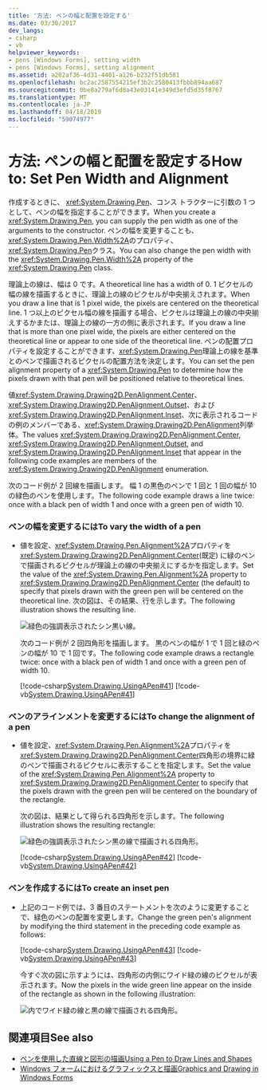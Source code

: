 ```yaml
---
title: '方法: ペンの幅と配置を設定する'
ms.date: 03/30/2017
dev_langs:
- csharp
- vb
helpviewer_keywords:
- pens [Windows Forms], setting width
- pens [Windows Forms], setting alignment
ms.assetid: a202af36-4d31-4401-a126-b232f51db581
ms.openlocfilehash: bc2ac2587554215ef3b2c2580413fbbb894aa687
ms.sourcegitcommit: 0be8a279af6d8a43e03141e349d3efd5d35f8767
ms.translationtype: MT
ms.contentlocale: ja-JP
ms.lasthandoff: 04/18/2019
ms.locfileid: "59074977"
---
```

# <a name="how-to-set-pen-width-and-alignment"></a><span data-ttu-id="513ac-102">方法: ペンの幅と配置を設定する</span><span class="sxs-lookup"><span data-stu-id="513ac-102">How to: Set Pen Width and Alignment</span></span>
<span data-ttu-id="513ac-103">作成するときに、 <xref:System.Drawing.Pen>、コンス トラクターに引数の 1 つとして、ペンの幅を指定することができます。</span><span class="sxs-lookup"><span data-stu-id="513ac-103">When you create a <xref:System.Drawing.Pen>, you can supply the pen width as one of the arguments to the constructor.</span></span> <span data-ttu-id="513ac-104">ペンの幅を変更することも、<xref:System.Drawing.Pen.Width%2A>のプロパティ、<xref:System.Drawing.Pen>クラス。</span><span class="sxs-lookup"><span data-stu-id="513ac-104">You can also change the pen width with the <xref:System.Drawing.Pen.Width%2A> property of the <xref:System.Drawing.Pen> class.</span></span>  
  
 <span data-ttu-id="513ac-105">理論上の線は、幅は 0 です。</span><span class="sxs-lookup"><span data-stu-id="513ac-105">A theoretical line has a width of 0.</span></span> <span data-ttu-id="513ac-106">1 ピクセルの幅の線を描画するときに、理論上の線のピクセルが中央揃えされます。</span><span class="sxs-lookup"><span data-stu-id="513ac-106">When you draw a line that is 1 pixel wide, the pixels are centered on the theoretical line.</span></span> <span data-ttu-id="513ac-107">1 つ以上のピクセル幅の線を描画する場合、ピクセルは理論上の線の中央揃えするかまたは、理論上の線の一方の側に表示されます。</span><span class="sxs-lookup"><span data-stu-id="513ac-107">If you draw a line that is more than one pixel wide, the pixels are either centered on the theoretical line or appear to one side of the theoretical line.</span></span> <span data-ttu-id="513ac-108">ペンの配置プロパティを設定することができます、<xref:System.Drawing.Pen>理論上の線を基準とのペンで描画されるピクセルの配置方法を決定します。</span><span class="sxs-lookup"><span data-stu-id="513ac-108">You can set the pen alignment property of a <xref:System.Drawing.Pen> to determine how the pixels drawn with that pen will be positioned relative to theoretical lines.</span></span>  
  
 <span data-ttu-id="513ac-109">値<xref:System.Drawing.Drawing2D.PenAlignment.Center>、 <xref:System.Drawing.Drawing2D.PenAlignment.Outset>、および<xref:System.Drawing.Drawing2D.PenAlignment.Inset>、次に表示されるコードの例のメンバーである、<xref:System.Drawing.Drawing2D.PenAlignment>列挙体。</span><span class="sxs-lookup"><span data-stu-id="513ac-109">The values <xref:System.Drawing.Drawing2D.PenAlignment.Center>, <xref:System.Drawing.Drawing2D.PenAlignment.Outset>, and <xref:System.Drawing.Drawing2D.PenAlignment.Inset> that appear in the following code examples are members of the <xref:System.Drawing.Drawing2D.PenAlignment> enumeration.</span></span>  
  
 <span data-ttu-id="513ac-110">次のコード例が 2 回線を描画します。 幅 1 の黒色のペンで 1 回と 1 回の幅が 10 の緑色のペンを使用します。</span><span class="sxs-lookup"><span data-stu-id="513ac-110">The following code example draws a line twice: once with a black pen of width 1 and once with a green pen of width 10.</span></span>  
  
### <a name="to-vary-the-width-of-a-pen"></a><span data-ttu-id="513ac-111">ペンの幅を変更するには</span><span class="sxs-lookup"><span data-stu-id="513ac-111">To vary the width of a pen</span></span>  
  
-   <span data-ttu-id="513ac-112">値を設定、<xref:System.Drawing.Pen.Alignment%2A>プロパティを<xref:System.Drawing.Drawing2D.PenAlignment.Center>(既定) に緑のペンで描画されるピクセルが理論上の線の中央揃えにするかを指定します。</span><span class="sxs-lookup"><span data-stu-id="513ac-112">Set the value of the <xref:System.Drawing.Pen.Alignment%2A> property to <xref:System.Drawing.Drawing2D.PenAlignment.Center> (the default) to specify that pixels drawn with the green pen will be centered on the theoretical line.</span></span> <span data-ttu-id="513ac-113">次の図は、その結果、行を示します。</span><span class="sxs-lookup"><span data-stu-id="513ac-113">The following illustration shows the resulting line.</span></span>  
  
     ![緑色の強調表示されたシン黒い線。](./media/how-to-set-pen-width-and-alignment/green-pixels-centered-line.gif)  
  
     <span data-ttu-id="513ac-115">次のコード例が 2 回四角形を描画します。 黒のペンの幅が 1 で 1 回と緑のペンの幅が 10 で 1 回です。</span><span class="sxs-lookup"><span data-stu-id="513ac-115">The following code example draws a rectangle twice: once with a black pen of width 1 and once with a green pen of width 10.</span></span>  
  
     [!code-csharp[System.Drawing.UsingAPen#41](~/samples/snippets/csharp/VS_Snippets_Winforms/System.Drawing.UsingAPen/CS/Class1.cs#41)]
     [!code-vb[System.Drawing.UsingAPen#41](~/samples/snippets/visualbasic/VS_Snippets_Winforms/System.Drawing.UsingAPen/VB/Class1.vb#41)]  
  
### <a name="to-change-the-alignment-of-a-pen"></a><span data-ttu-id="513ac-116">ペンのアラインメントを変更するには</span><span class="sxs-lookup"><span data-stu-id="513ac-116">To change the alignment of a pen</span></span>  
  
-   <span data-ttu-id="513ac-117">値を設定、<xref:System.Drawing.Pen.Alignment%2A>プロパティを<xref:System.Drawing.Drawing2D.PenAlignment.Center>四角形の境界に緑のペンで描画されるピクセルに表示することを指定します。</span><span class="sxs-lookup"><span data-stu-id="513ac-117">Set the value of the <xref:System.Drawing.Pen.Alignment%2A> property to <xref:System.Drawing.Drawing2D.PenAlignment.Center> to specify that the pixels drawn with the green pen will be centered on the boundary of the rectangle.</span></span>  
  
     <span data-ttu-id="513ac-118">次の図は、結果として得られる四角形を示します。</span><span class="sxs-lookup"><span data-stu-id="513ac-118">The following illustration shows the resulting rectangle:</span></span>
  
     ![緑色の強調表示されたシン黒の線で描画される四角形。](./media/how-to-set-pen-width-and-alignment/green-pixels-centered-rectangle.gif)  
  
     [!code-csharp[System.Drawing.UsingAPen#42](~/samples/snippets/csharp/VS_Snippets_Winforms/System.Drawing.UsingAPen/CS/Class1.cs#42)]
     [!code-vb[System.Drawing.UsingAPen#42](~/samples/snippets/visualbasic/VS_Snippets_Winforms/System.Drawing.UsingAPen/VB/Class1.vb#42)]  
  
### <a name="to-create-an-inset-pen"></a><span data-ttu-id="513ac-120">ペンを作成するには</span><span class="sxs-lookup"><span data-stu-id="513ac-120">To create an inset pen</span></span>  
  
-   <span data-ttu-id="513ac-121">上記のコード例では、3 番目のステートメントを次のように変更することで、緑色のペンの配置を変更します。</span><span class="sxs-lookup"><span data-stu-id="513ac-121">Change the green pen's alignment by modifying the third statement in the preceding code example as follows:</span></span>  
  
     [!code-csharp[System.Drawing.UsingAPen#43](~/samples/snippets/csharp/VS_Snippets_Winforms/System.Drawing.UsingAPen/CS/Class1.cs#43)]
     [!code-vb[System.Drawing.UsingAPen#43](~/samples/snippets/visualbasic/VS_Snippets_Winforms/System.Drawing.UsingAPen/VB/Class1.vb#43)]  
  
     <span data-ttu-id="513ac-122">今すぐ次の図に示すようには、四角形の内側にワイド緑の線のピクセルが表示されます。</span><span class="sxs-lookup"><span data-stu-id="513ac-122">Now the pixels in the wide green line appear on the inside of the rectangle as shown in the following illustration:</span></span>
  
     ![内でワイド緑の線と黒の線で描画される四角形。](./media/how-to-set-pen-width-and-alignment/green-pixels-inside-rectangle.gif)  
  
## <a name="see-also"></a><span data-ttu-id="513ac-124">関連項目</span><span class="sxs-lookup"><span data-stu-id="513ac-124">See also</span></span>

- [<span data-ttu-id="513ac-125">ペンを使用した直線と図形の描画</span><span class="sxs-lookup"><span data-stu-id="513ac-125">Using a Pen to Draw Lines and Shapes</span></span>](using-a-pen-to-draw-lines-and-shapes.md)
- [<span data-ttu-id="513ac-126">Windows フォームにおけるグラフィックスと描画</span><span class="sxs-lookup"><span data-stu-id="513ac-126">Graphics and Drawing in Windows Forms</span></span>](graphics-and-drawing-in-windows-forms.md)
